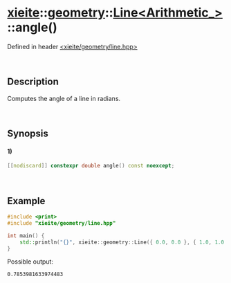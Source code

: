 # [xieite](../../../../../xieite.md)\:\:[geometry](../../../../../geometry.md)\:\:[Line<Arithmetic_>](../../../line.md)\:\:angle\(\)
Defined in header [<xieite/geometry/line.hpp>](../../../../../../include/xieite/geometry/line.hpp)

&nbsp;

## Description
Computes the angle of a line in radians.

&nbsp;

## Synopsis
#### 1)
```cpp
[[nodiscard]] constexpr double angle() const noexcept;
```

&nbsp;

## Example
```cpp
#include <print>
#include "xieite/geometry/line.hpp"

int main() {
    std::println("{}", xieite::geometry::Line({ 0.0, 0.0 }, { 1.0, 1.0 }).angle());
}
```
Possible output:
```
0.7853981633974483
```
